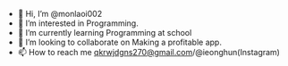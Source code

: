 - 👋 Hi, I’m @monlaoi002
- 👀 I’m interested in Programming.
- 🌱 I’m currently learning Programming at school
- 💞️ I’m looking to collaborate on Making a profitable app.
- 📫 How to reach me qkrwjdgns270@gmail.com/@ieonghun(Instagram)

<!---
monlaoi002/monlaoi002 is a ✨ special ✨ repository because its `README.md` (this file) appears on your GitHub profile.
You can click the Preview link to take a look at your changes.
--->
